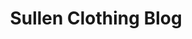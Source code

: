 ---
layout: post
title: Sullen Clothing Blog
tags:
- web
thumb: /images/portfolio/sullen-clothing-blog-page.jpg
images: 
- /images/portfolio/sullen-clothing-blog-page.jpg
imgurl: http://blog.sullenclothing.com/
---